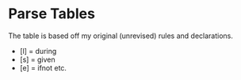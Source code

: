 # Parse Tables

The table is based off my original (unrevised) rules and declarations.
- [l] = during
- [s] = given
- [e] = ifnot
etc.
